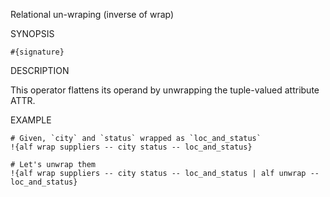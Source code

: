 
Relational un-wraping (inverse of wrap)

SYNOPSIS

    #{signature}

DESCRIPTION

This operator flattens its operand by unwrapping the tuple-valued 
attribute ATTR.

EXAMPLE

    # Given, `city` and `status` wrapped as `loc_and_status` 
    !{alf wrap suppliers -- city status -- loc_and_status}

    # Let's unwrap them
    !{alf wrap suppliers -- city status -- loc_and_status | alf unwrap -- loc_and_status}

